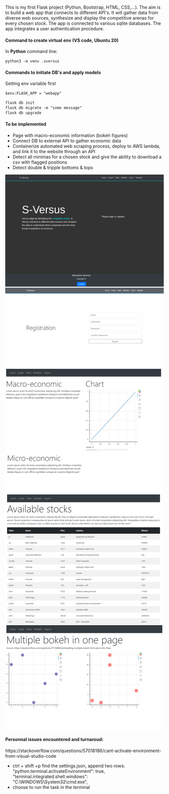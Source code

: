 This is my first Flask project (Python, Bootstrap, HTML, CSS,...). The aim is to build a web app that connects to different API's. 
It will gather data from diverse web sources, synthesize and display the competitive arenas for every chosen stock.
The app is connected to various sqlite databases.
The app integrates a user authentication procedure.


<h4> Command to create virtual env (VS code, Ubuntu 20) </h4>
<p>In <strong>Python</strong> command line:</p>

```
python3 -m venv .sversus
```

<h4> Commands to initiate DB's and apply models</h4>

Setting env variable first

```
$env:FLASK_APP = "webapp"
``` 

```
flask db init
flask db migrate -m "some message"
flask db upgrade
```


<h4> To be implemented </h4>

<ul>
    <li>Page with macro-economic information (bokeh figures)</li>
    <li>Connect DB to external API to gather economic data</li>
    <li>Containerize automated web scraping process, deploy to AWS lambda, and link it to the website through an API</li>
    <li>Detect all minimas for a chosen stock and give the ability to download a csv with flagged positions</li>
    <li>Detect double & tripple bottoms & tops</li>
</ul>

![alt-text](screencaps/home.PNG)
![alt-text](screencaps/registration.PNG)
![alt-text](screencaps/graph.PNG)
![alt-text](screencaps/table.PNG)
![alt-text](screencaps/multiple.PNG)


<h4>Personnal issues encountered and turnaroud:</h4>

<p>https://stackoverflow.com/questions/57018186/cant-activate-environment-from-visual-studio-code</p>

<ul>
	<li>ctrl + shift +p find the settings.json, append two rows: "python.terminal.activateEnvironment": true, "terminal.integrated.shell.windows": "C:\WINDOWS\System32\cmd.exe",</li>
	<li>choose to run the task in the terminal</li>
</ul>
